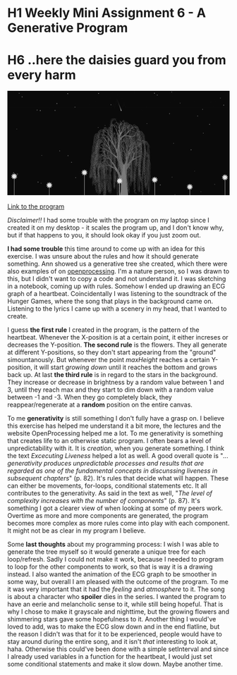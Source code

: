 # H1 Weekly Mini Assignment 6 - A Generative Program
# H6 ..here the daisies guard you from every harm

![alt text](miniex6snap.PNG)

[Link to the program](https://rawgit.com/nborgbjerg/mini_ex/master/miniex_6/empty-example/index.html)


*Disclaimer!!* I had some trouble with the program on my laptop since I created it on my desktop - it scales the program up, and I don't know why, but if that happens to you, it should look okay if you just zoom out.


**I had some trouble** this time around to come up with an idea for this exercise. I was unsure about the rules and how it should generate something. Ann showed us a generative tree she created, which there were also examples of on [openprocessing](https://www.openprocessing.org/sketch/184276). I'm a nature person, so I was drawn to this, but I didn't want to copy a code and not understand it. I was sketching in a notebook, coming up with rules. Somehow I ended up drawing an ECG graph of a heartbeat. Coincidentally I was listening to the soundtrack of the Hunger Games, where the song that plays in the background came on. Listening to the lyrics I came up with a scenery in my head, that I wanted to create.

I guess **the first rule** I created in the program, is the pattern of the heartbeat. Whenever the X-position is at a certain point, it either increses or decreases the Y-position.
**The second rule** is the flowers. They all generate at different Y-positions, so they don't start appearing from the "ground" simountanously. But whenever the point *maxHeight* reaches a certain Y-position, it will start *growing down* until it reaches the bottom and grows back up.
At last **the third rule** is in regard to the stars in the background. They increase or decrease in brightness by a random value between 1 and 3, until they reach max and they start to dim down with a random value between -1 and -3. When they go completely black, they reappear/regenerate at a **random** position on the entire canvas.

To me **generativity** is still something I don't fully have a grasp on. I believe this exercise has helped me understand it a bit more, the lectures and the website OpenProcessing helped me a lot. To me generativity is something that creates life to an otherwise static program. I often bears a level of unpredictability with it. It is *creation*, when you generate something. I think the text *Excecuting Liveness* helped a lot as well. A good overall quote is "*... generativity produces unpredictable processes and results that are regarded as one of the fundamental concepts in discunssing liveness in subsequent chapters*" (p. 82). It's rules that decide what will happen. These can either be movements, for-loops, conditional statements etc. It all contributes to the generativity. As said in the text as well, "*The level of complexity increases with the number of components*" (p. 87). It's something I got a clearer view of when looking at some of my peers work. Overtime as more and more components are generated, the program becomes more complex as more rules come into play with each component. It might not be as clear in my program I believe.

Some **last thoughts** about my programming process:
I wish I was able to generate the tree myself so it would generate a unique tree for each loop/refresh. Sadly I could not make it work, because I needed to program to loop for the other components to work, so that is way it is a drawing instead. I also wanted the animation of the ECG graph to be smoother in some way, but overall I am pleased with the outcome of the program.
To me it was very important that it had the *feeling* and *atmosphere* to it. The song is about a character who **spoiler** dies in the series. I wanted the program to have an eerie and melancholic sense to it, while still being hopeful. That is why I chose to make it grayscale and nighttime, but the growing flowers and shimmering stars gave some hopefulness to it.
Another thing I would've loved to add, was to make the ECG slow down and in the end flatline, but the reason I didn't was that for it to be experienced, people would have to stay around during the entire song, and it isn't *that* interesting to look at, haha. Otherwise this could've been done with a simple setInterval and since I already used variables in a function for the heartbeat, I would just set some conditional statements and make it slow down. Maybe another time.
